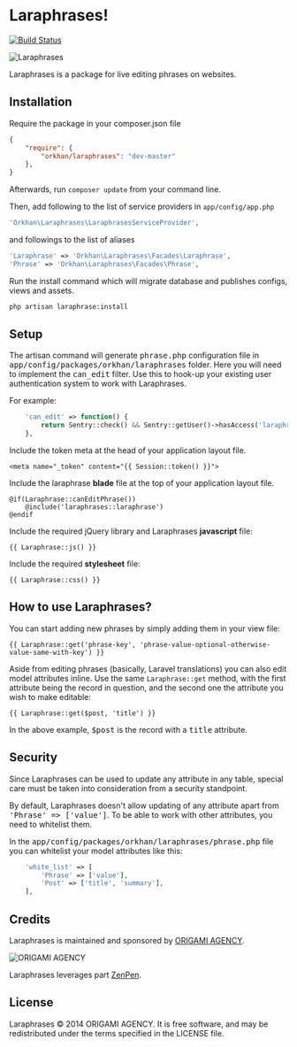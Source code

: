 # Laraphrases!

[![Build Status](https://travis-ci.org/orkhan/Laraphrases.svg?branch=master)](https://travis-ci.org/orkhan/Laraphrases)

![Laraphrases](http://www.origami-agency.com/keep-calm-and-use-laraphrases-git.png)

Laraphrases is a package for live editing phrases on websites.

## Installation

Require the package in your composer.json file

```json
{
    "require": {
        "orkhan/laraphrases": "dev-master"
    },
}
```

Afterwards, run `composer update` from your command line.

Then, add following to the list of service providers in `app/config/app.php`

```php
'Orkhan\Laraphrases\LaraphrasesServiceProvider',
```

and followings to the list of aliases

```php
'Laraphrase' => 'Orkhan\Laraphrases\Facades\Laraphrase',
'Phrase' => 'Orkhan\Laraphrases\Facades\Phrase',
```

Run the install command which will migrate database and publishes configs, views and assets.

```bash
php artisan laraphrase:install
```

## Setup

The artisan command will generate <tt>phrase.php</tt> configuration file in <tt>app/config/packages/orkhan/laraphrases</tt> folder. Here you will need to implement the <tt>can_edit</tt> filter. Use this to hook-up your existing user authentication system to work with Laraphrases.

For example:

```php
    'can_edit' => function() {
        return Sentry::check() && Sentry::getUser()->hasAccess('laraphrases') ? true : false
    },
```
Include the token meta at the head of your application layout file.

    <meta name="_token" content="{{ Session::token() }}">

Include the laraphrase **blade** file at the top of your application layout file.

    @if(Laraphrase::canEditPhrase())
        @include('laraphrases::laraphrase')
    @endif

Include the required jQuery library and Laraphrases **javascript** file:

    {{ Laraphrase::js() }}

Include the required **stylesheet** file:

    {{ Laraphrase::css() }}

## How to use Laraphrases?

You can start adding new phrases by simply adding them in your view file:

	{{ Laraphrase::get('phrase-key', 'phrase-value-optional-otherwise-value-same-with-key') }}

Aside from editing phrases (basically, Laravel translations) you can also edit model attributes inline. Use the same `Laraphrase::get` method, with the first attribute being the record in question, and the second one the attribute you wish to make editable:

  	{{ Laraphrase::get($post, 'title') }}

In the above example, <tt>$post</tt> is the record with a <tt>title</tt> attribute.

## Security

Since Laraphrases can be used to update any attribute in any table, special care must be taken into consideration from a security standpoint.

By default, Laraphrases doesn't allow updating of any attribute apart from <tt>'Phrase' => ['value']</tt>. To be able to work with other attributes, you need to whitelist them.

In the <tt>app/config/packages/orkhan/laraphrases/phrase.php</tt> file you can whitelist your model attributes like this:

```php
    'white_list' => [
        'Phrase' => ['value'],
        'Post' => ['title', 'summary'],
    ],
```

## Credits

Laraphrases is maintained and sponsored by
[ORIGAMI AGENCY](http://www.origami-agency.com).

![ORIGAMI AGENCY](http://www.origami-agency.com/logo.png)

Laraphrases leverages part [ZenPen](https://github.com/tholman/zenpen/tree/master/).

## License

Laraphrases © 2014 ORIGAMI AGENCY. It is free software, and may be redistributed under the terms specified in the LICENSE file.